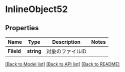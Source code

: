 # InlineObject52

## Properties

Name | Type | Description | Notes
------------ | ------------- | ------------- | -------------
**FileId** | **string** | 対象のファイルID | 

[[Back to Model list]](../README.md#documentation-for-models) [[Back to API list]](../README.md#documentation-for-api-endpoints) [[Back to README]](../README.md)


